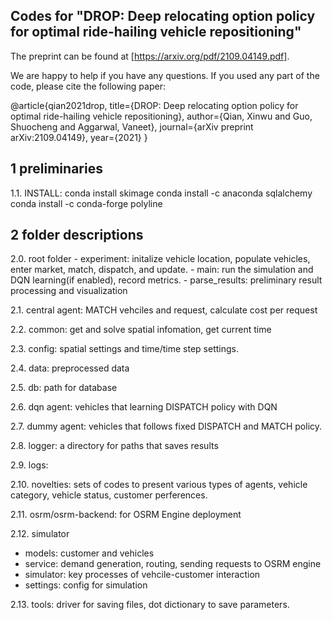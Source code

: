 ## Codes for "DROP: Deep relocating option policy for optimal ride-hailing vehicle repositioning"
The preprint can be found at [https://arxiv.org/pdf/2109.04149.pdf].

We are happy to help if you have any questions. If you used any part of the code, please cite the following paper:

@article{qian2021drop,
  title={DROP: Deep relocating option policy for optimal ride-hailing vehicle repositioning},
  author={Qian, Xinwu and Guo, Shuocheng and Aggarwal, Vaneet},
  journal={arXiv preprint arXiv:2109.04149},
  year={2021}
}

## 1 preliminaries
1.1. INSTALL:
        conda install skimage
        conda install -c anaconda sqlalchemy
        conda install -c conda-forge polyline


## 2 folder descriptions
2.0. root folder
        - experiment: initalize vehicle location, populate vehicles, enter market, match, dispatch, and update.
        - main: run the simulation and DQN learning(if enabled), record metrics.
        - parse_results: preliminary result processing and visualization

2.1. central agent: MATCH vehciles and request, calculate cost per request

2.2. common: get and solve spatial infomation, get current time

2.3. config: spatial settings and time/time step settings.

2.4. data: preprocessed data

2.5. db: path for database

2.6. dqn agent: vehicles that learning DISPATCH policy with DQN

2.7. dummy agent: vehicles that follows fixed DISPATCH and MATCH policy.

2.8. logger: a directory for paths that saves results

2.9. logs: <!--save results for training and testing.-->

2.10. novelties: sets of codes to present various types of agents, vehicle category, vehicle status, customer perferences.

2.11. osrm/osrm-backend: for OSRM Engine deployment

2.12. simulator
- models: customer and vehicles
- service: demand generation, routing, sending requests to OSRM engine
- simulator: key processes of vehcile-customer interaction
- settings: config for simulation

2.13. tools:  driver for saving files, dot dictionary to save parameters.

